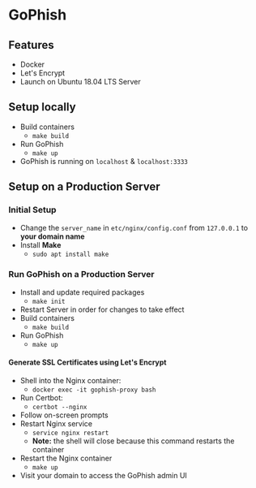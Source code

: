# GoPhish

## Features
- Docker
- Let's Encrypt
- Launch on Ubuntu 18.04 LTS Server

## Setup locally
- Build containers
    -  `make build`
- Run GoPhish
    - `make up`
- GoPhish is running on `localhost` & `localhost:3333`

## Setup on a Production Server

### Initial Setup
- Change the `server_name` in `etc/nginx/config.conf` from `127.0.0.1` to **your domain name**
- Install **Make**
    - `sudo apt install make`

### Run GoPhish on a Production Server
- Install and update required packages
    - `make init`
- Restart Server in order for changes to take effect
- Build containers
    - `make build`
- Run GoPhish
    - `make up`

#### Generate SSL Certificates using Let's Encrypt
- Shell into the Nginx container:
    - `docker exec -it gophish-proxy bash`
- Run Certbot:
    - `certbot --nginx`
- Follow on-screen prompts
- Restart Nginx service
    - `service nginx restart`
    - **Note:** the shell will close because this command restarts the container
- Restart the Nginx container
    - `make up`
- Visit your domain to access the GoPhish admin UI